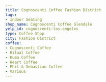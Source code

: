 ```yaml
---
title: Cognoscenti Coffee Fashion District
tags:
- Indoor Seating
shop_name: Cognoscenti Coffee Glendale
yelp_id: cognoscenti-los-angeles
type: Coffee Shop
city: Fashion District
coffee:
- Cognoscenti Coffee
- Ritual Coffee
- Kuma Coffee
- Heart Coffee
- Phil & Sebastian Coffee
- Various
---
```


